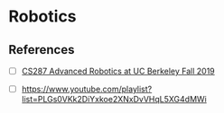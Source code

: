 # Robotics

## References

- [ ] [CS287 Advanced Robotics at UC Berkeley Fall 2019](https://www.youtube.com/playlist?list=PLwRJQ4m4UJjNBPJdt8WamRAt4XKc639wF)

- [ ] https://www.youtube.com/playlist?list=PLGs0VKk2DiYxkoe2XNxDvVHqL5XG4dMWi
